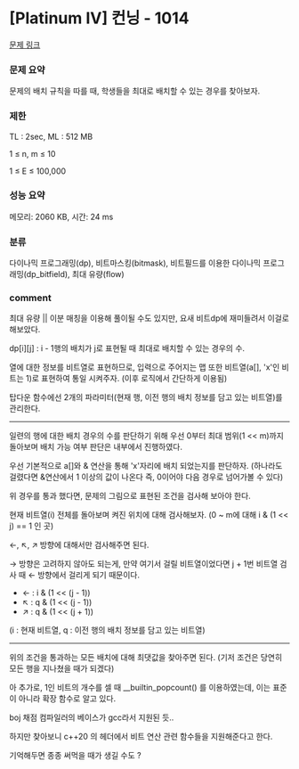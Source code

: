 
# [Platinum IV] 컨닝 - 1014

[문제 링크](https://www.acmicpc.net/problem/1014)

### 문제 요약

<p> 문제의 배치 규칙을 따를 때, 학생들을 최대로 배치할 수 있는 경우를 찾아보자. </p>

### 제한

TL : 2sec, ML : 512 MB

1 ≤ n, m ≤ 10

1 ≤ E ≤ 100,000

### 성능 요약

메모리: 2060 KB, 시간: 24 ms

### 분류

다이나믹 프로그래밍(dp), 비트마스킹(bitmask), 비트필드를 이용한 다이나믹 프로그래밍(dp_bitfield), 최대 유량(flow)

### comment

최대 유량 || 이분 매칭을 이용해 풀이될 수도 있지만, 요새 비트dp에 재미들려서 이걸로 해보았다.

dp[i][j] : i - 1행의 배치가 j로 표현될 때 최대로 배치할 수 있는 경우의 수.

열에 대한 정보를 비트열로 표현하므로, 입력으로 주어지는 맵 또한 비트열(a[], 'x'인 비트는 1)로 표현하여 통일 시켜주자. (이후 로직에서 간단하게 이용됨)

탑다운 함수에선 2개의 파라미터(현재 행, 이전 행의 배치 정보를 담고 있는 비트열)를 관리한다.

-----------------------------------------------------------------------------------------------------------------------------------------------------------------------

일련의 행에 대한 배치 경우의 수를 판단하기 위해 우선 0부터 최대 범위(1 << m)까지 돌아보며 배치 가능 여부 판단은 내부에서 진행하였다.

우선 기본적으로 a[]와 & 연산을 통해 'x'자리에 배치 되었는지를 판단하자. (하나라도 걸렸다면 &연산에서 1 이상의 값이 나온다 즉, 0이어야 다음 경우로 넘어가볼 수 있다)

위 경우를 통과 했다면, 문제의 그림으로 표현된 조건을 검사해 보아야 한다.

현재 비트열(i) 전체를 돌아보며 켜진 위치에 대해 검사해보자. (0 ~ m에 대해 i & (1 << j) == 1 인 곳)

←, ↖, ↗ 방향에 대해서만 검사해주면 된다.

→ 방향은 고려하지 않아도 되는게, 만약 여기서 걸릴 비트열이었다면 j + 1번 비트열 검사 때 ← 방향에서 걸리게 되기 때문이다.

* ←  : i & (1 << (j - 1))
* ↖ : q & (1 << (j - 1))
* ↗ : q & (1 << (j + 1))

(i : 현재 비트열, q : 이전 행의 배치 정보를 담고 있는 비트열)

-----------------------------------------------------------------------------------------------------------------------------------------------------------------------

위의 조건을 통과하는 모든 배치에 대해 최댓값을 찾아주면 된다. (기저 조건은 당연히 모든 행을 지나쳤을 때가 되겠다)

아 추가로, 1인 비트의 개수를 셀 때 __builtin_popcount() 를 이용하였는데, 이는 표준이 아니라 확장 함수로 알고 있다.

boj 채점 컴파일러의 베이스가 gcc라서 지원된 듯..

하지만 찾아보니 c++20 의 [<bit>](https://en.cppreference.com/w/cpp/header/bit) 헤더에서 비트 연산 관련 함수들을 지원해준다고 한다.
  
기억해두면 종종 써먹을 때가 생길 수도 ?
